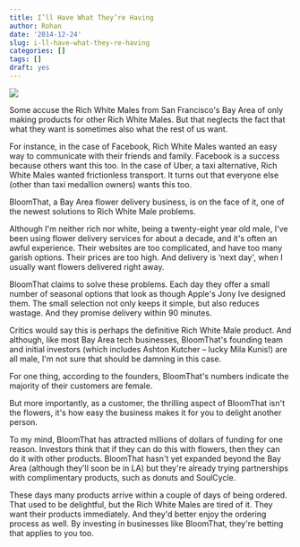 ```yaml
---
title: I’ll Have What They’re Having
author: Rohan
date: '2014-12-24'
slug: i-ll-have-what-they-re-having
categories: []
tags: []
draft: yes
---
```


![](/img/DSCF5019.jpg)

Some accuse the Rich White Males from San Francisco's Bay Area of only making products for other Rich White Males. But that neglects the fact that what they want is sometimes also what the rest of us want.

For instance, in the case of Facebook, Rich White Males wanted an easy way to communicate with their friends and family. Facebook is a success because others want this too. In the case of Uber, a taxi alternative, Rich White Males wanted frictionless transport. It turns out that everyone else (other than taxi medallion owners) wants this too.

BloomThat, a Bay Area flower delivery business, is on the face of it, one of the newest solutions to Rich White Male problems.

Although I'm neither rich nor white, being a twenty-eight year old male, I've been using flower delivery services for about a decade, and it's often an awful experience. Their websites are too complicated, and have too many garish options. Their prices are too high. And delivery is ‘next day', when I usually want flowers delivered right away.

BloomThat claims to solve these problems. Each day they offer a small number of seasonal options that look as though Apple's Jony Ive designed them. The small selection not only keeps it simple, but also reduces wastage. And they promise delivery within 90 minutes.

Critics would say this is perhaps the definitive Rich White Male product. And although, like most Bay Area tech businesses, BloomThat's founding team and initial investors (which includes Ashton Kutcher – lucky Mila Kunis!) are all male, I'm not sure that should be damning in this case.

For one thing, according to the founders, BloomThat's numbers indicate the majority of their customers are female.

But more importantly, as a customer, the thrilling aspect of BloomThat isn't the flowers, it's how easy the business makes it for you to delight another person.

To my mind, BloomThat has attracted millions of dollars of funding for one reason. Investors think that if they can do this with flowers, then they can do it with other products. BloomThat hasn't yet expanded beyond the Bay Area (although they'll soon be in LA) but they're already trying partnerships with complimentary products, such as donuts and SoulCycle.

These days many products arrive within a couple of days of being ordered. That used to be delightful, but the Rich White Males are tired of it. They want their products immediately. And they'd better enjoy the ordering process as well. By investing in businesses like BloomThat, they're betting that applies to you too.